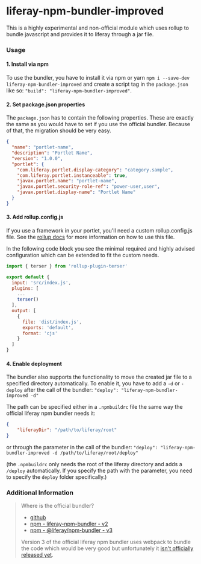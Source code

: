 # liferay-npm-bundler-improved
This is a highly experimental and non-official module which uses rollup to bundle javascript and provides it to liferay 
through a jar file.

### Usage
#### 1. Install via npm
To use the bundler, you have to install it via npm or yarn `npm i --save-dev liferay-npm-bundler-improved` and create a
script tag in the `package.json` like so: `"build": "liferay-npm-bundler-improved"`.

#### 2. Set package.json properties
The `package.json` has to contain the following properties. These are exactly the same as you would have to set if you 
use the official bundler. Because of that, the migration should be very easy.
```json
{
  "name": "portlet-name",
  "description": "Portlet Name",
  "version": "1.0.0",
  "portlet": {
    "com.liferay.portlet.display-category": "category.sample",
    "com.liferay.portlet.instanceable": true,
    "javax.portlet.name": "portlet-name",
    "javax.portlet.security-role-ref": "power-user,user",
    "javax.portlet.display-name": "Portlet Name"
  }
}
```

#### 3. Add rollup.config.js
If you use a framework in your portlet, you'll need a custom rollup.config.js file. See the 
[rollup docs](https://rollupjs.org/guide/en/) for more information on how to use this file.

In the following code block you see the minimal required and highly advised configuration which can be extended to fit 
the custom needs.
```js
import { terser } from 'rollup-plugin-terser'

export default {
  input: 'src/index.js',
  plugins: [
    ...
    terser()
  ],
  output: [
    {
      file: 'dist/index.js',
      exports: 'default',
      format: 'cjs'
    }
  ]
}
```

#### 4. Enable deployment
The bundler also supports the functionality to move the created jar file to a specified directory automatically. To 
enable it, you have to add a `-d` or `-deploy` after the call of the bundler: 
``"deploy": "liferay-npm-bundler-improved -d"``

The path can be specified either in a `.npmbuildrc` file the same way the official liferay npm bundler needs it: 
```json
{
	"liferayDir": "/path/to/liferay/root"
}
``` 

or through the parameter in the call of the bundler:
``"deploy": "liferay-npm-bundler-improved -d /path/to/liferay/root/deploy"``

(the `.npmbuildrc` only needs the root of the liferay directory and adds a `/deploy` automatically. If you specify the 
path with the parameter, you need to specify the `deploy` folder specifically.)

### Additional Information
> Where is the official bundler?
> - [github](https://github.com/liferay/liferay-frontend-projects/tree/master/projects/js-toolkit/packages/npm-bundler)
> - [npm - liferay-npm-bundler - v2](https://www.npmjs.com/package/liferay-npm-bundler)
> - [npm - @liferay/npm-bundler - v3](https://www.npmjs.com/package/@liferay/npm-bundler)
>
> Version 3 of the official liferay npm bundler uses webpack to bundle the code which would be very good but unfortunately
> it [isn't officially released yet](https://github.com/liferay/liferay-frontend-projects/issues/570).

